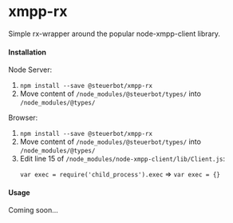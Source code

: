 # xmpp-rx
Simple rx-wrapper around the popular node-xmpp-client library.

<h4>Installation</h4>

Node Server:  
1. `npm install --save @steuerbot/xmpp-rx`
2. Move content of `/node_modules/@steuerbot/types/` into `/node_modules/@types/`

Browser:
1. `npm install --save @steuerbot/xmpp-rx`
2. Move content of `/node_modules/@steuerbot/types/` into `/node_modules/@types/`
3. Edit line 15 of `/node_modules/node-xmpp-client/lib/Client.js`: <p/>
`var exec = require('child_process').exec` => `var exec = {}`

<h4>Usage</h4>

Coming soon...